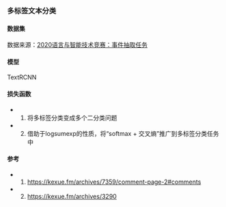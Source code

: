 ### 多标签文本分类

#### 数据集

数据来源：[2020语言与智能技术竞赛：事件抽取任务](https://aistudio.baidu.com/aistudio/competition/detail/32?isFromCcf=true)

#### 模型

TextRCNN

#### 损失函数

- 1. 将多标签分类变成多个二分类问题
- 2. 借助于logsumexp的性质，将“softmax + 交叉熵”推广到多标签分类任务中

#### 参考
- 1. https://kexue.fm/archives/7359/comment-page-2#comments
- 2. https://kexue.fm/archives/3290